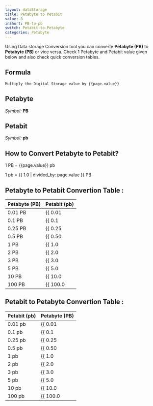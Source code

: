 ```yaml
---
layout: dataStorage
title: Petabyte to Petabit
value: 8
inShort: PB-to-pb
switch: Petabit-to-Petabyte
categories: Petabyte
---
```


Using Data storage Conversion tool you can converte **Petabyte (PB)** to **Petabyte (PB)** or vice versa. Check 1 Petabyte and Petabit value given below and also check quick conversion tables.

## Formula
`Multiply the Digital Storage value by {{page.value}}`

## Petabyte
*Symbol:* **PB**

## Petabit
*Symbol:* **pb**

## How to Convert Petabyte to Petabit?

1 PB = {{page.value}} pb

1 pb = {{ 1.0 | divided_by: page.value }} PB


## Petabyte to Petabit Convertion Table :

| Petabyte (PB) | Petabit (pb) |
| ---- | ---- |
| 0.01 PB | {{ 0.01 | times: page.value }} pb |
| 0.1 PB | {{ 0.1 | times: page.value }} pb |
| 0.25 PB | {{ 0.25 | times: page.value }} pb |
| 0.5 PB | {{ 0.50 | times: page.value }} pb |
| 1 PB | {{ 1.0 | times: page.value }} pb |
| 2 PB | {{ 2.0 | times: page.value }} pb |
| 3 PB | {{ 3.0 | times: page.value }} pb |
| 5 PB | {{ 5.0 | times: page.value }} pb |
| 10 PB | {{ 10.0 | times: page.value }} pb |
| 100 PB | {{ 100.0 | times: page.value }} pb |

## Petabit to Petabyte Convertion Table :

| Petabit (pb) | Petabyte (PB) |
| ---- | ---- |
| 0.01 pb | {{ 0.01 | divided_by: page.value }} PB |
| 0.1 pb | {{ 0.1 | divided_by: page.value }} PB |
| 0.25 pb | {{ 0.25 | divided_by: page.value }} PB |
| 0.5 pb | {{ 0.50 | divided_by: page.value }} PB |
| 1 pb | {{ 1.0 | divided_by: page.value }} PB |
| 2 pb | {{ 2.0 | divided_by: page.value }} PB |
| 3 pb | {{ 3.0 | divided_by: page.value }} PB |
| 5 pb | {{ 5.0 | divided_by: page.value }} PB |
| 10 pb | {{ 10.0 | divided_by: page.value }} PB |
| 100 pb | {{ 100.0 | divided_by: page.value }} PB |


<script>
document.getElementById('selectInput')[20].selected = true
document.getElementById('selectOutput')[18].selected = true
</script>
